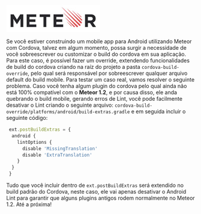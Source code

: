 ![Customizando Build do Cordova no Meteor](../images/meteor-logo.jpg "Customizando Build do Cordova no Meteor")

Se você estiver construindo um mobile app para Android utilizando Meteor com Cordova, talvez em algum momento, possa surgir a necessidade de você sobreescrever ou customizar o build do cordova em sua aplicação.
Para este caso, é possível fazer um override, extendendo funcionalidades de build do cordova criando na raíz do projeto a pasta `cordova-build-override`, pelo qual será responsável por sobreescrever qualquer arquivo default do build mobile.
Para testar um caso real, vamos resolver o seguinte problema. Caso você tenha algum plugin do cordova pelo qual ainda não está 100% compatível com o **Meteor 1.2**, e por causa disso, ele anda quebrando o build mobile, gerando erros de Lint, você pode facilmente desativar o Lint criando o seguinte arquivo: `cordova-build-override/platforms/android/build-extras.gradle` e em seguida incluir o seguinte código:

``` javascript
 ext.postBuildExtras = {
  android {
    lintOptions {
      disable 'MissingTranslation'
      disable 'ExtraTranslation'
    }
  }
 }
``` 

Tudo que você incluir dentro de `ext.postBuildExtras` será extendido no build padrão do Cordova, neste caso, ele vai apenas desativar o Android Lint para garantir que alguns plugins antigos rodem normalmente no Meteor 1.2.
Até a próxima!